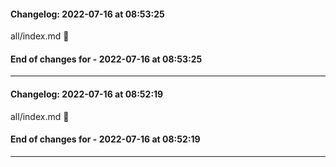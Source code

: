 #### Changelog: 2022-07-16 at 08:53:25  
  
all/index.md 🚀   
  
#### End of changes for  - 2022-07-16 at 08:53:25  
----  
  
  
#### Changelog: 2022-07-16 at 08:52:19  
  
all/index.md 🚀   
  
#### End of changes for  - 2022-07-16 at 08:52:19  
----  
  
  
